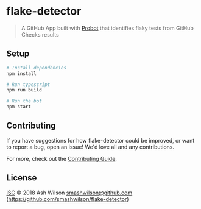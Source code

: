 # flake-detector

> A GitHub App built with [Probot](https://github.com/probot/probot) that identifies flaky tests from GitHub Checks results

## Setup

```sh
# Install dependencies
npm install

# Run typescript
npm run build

# Run the bot
npm start
```

## Contributing

If you have suggestions for how flake-detector could be improved, or want to report a bug, open an issue! We'd love all and any contributions.

For more, check out the [Contributing Guide](CONTRIBUTING.md).

## License

[ISC](LICENSE) © 2018 Ash Wilson <smashwilson@github.com> (https://github.com/smashwilson/flake-detector)
